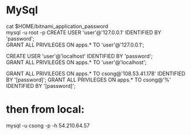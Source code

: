 # MySql

cat $HOME/bitnami_application_password  
mysql -u root -p
CREATE USER 'user'@'127.0.0.1' IDENTIFIED BY 'password';  
GRANT ALL PRIVILEGES ON apps.* TO 'user'@'127.0.0.1';  

CREATE USER 'user'@'localhost' IDENTIFIED BY 'password';  
GRANT ALL PRIVILEGES ON apps.* TO 'user'@'localhost';  


GRANT ALL PRIVILEGES ON apps.* TO csong@'108.53.41.178' IDENTIFIED BY '[password]';
GRANT ALL PRIVILEGES ON apps.* TO csong@'%' IDENTIFIED BY '[password]';


# then from local:
mysql -u csong -p -h 54.210.64.57
